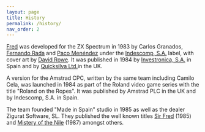 ```yaml
---
layout: page
title: History
permalink: /history/
nav_order: 2
---
```


[Fred](https://worldofspectrum.org/archive/software/games/fred-investronica-sa) was developed for the ZX Spectrum in 1983 by Carlos Granados, [Fernando Rada](https://es.wikipedia.org/wiki/Fernando_Rada) and [Paco Menéndez](https://en.wikipedia.org/wiki/Paco_Men%C3%A9ndez) under the [Indescomp, S.A.](https://es.wikipedia.org/wiki/Indescomp) label, with cover art by [David Rowe](https://www.davidrowe.net/). It was published in 1984 by [Investronica, S.A.](https://es.wikipedia.org/wiki/Investr%C3%B3nica) in Spain and by [Quicksilva Ltd.](https://en.wikipedia.org/wiki/Quicksilva)in the UK. 

A version for the Amstrad CPC, written by the same team including Camilo Cela, was launched in 1984 as part of the Roland video game series with the title "Roland on the Ropes". It was published by Amstrad PLC in the UK and by Indescomp, S.A. in Spain.

The team founded "Made in Spain" studio in 1985 as well as the dealer Zigurat Software, SL. They published the well known titles [Sir Fred](https://worldofspectrum.org/archive/software/games/sir-fred-made-in-spain) (1985) and [Mistery of the Nile](https://worldofspectrum.org/archive/software/games/el-misterio-del-nilo-zigurat-software) (1987) amongst others.




